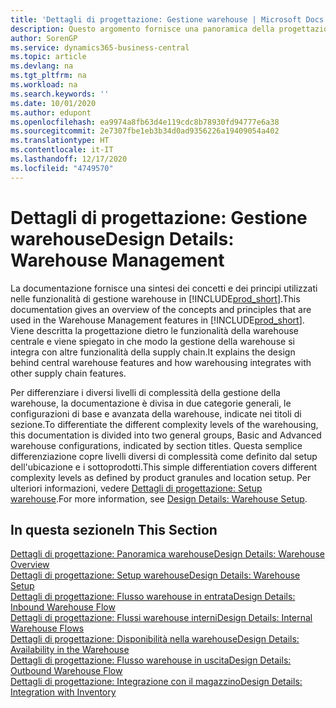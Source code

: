 ```yaml
---
title: 'Dettagli di progettazione: Gestione warehouse | Microsoft Docs'
description: Questo argomento fornisce una panoramica della progettazione, dei concetti e dei principi alla base delle funzionalità di gestione warehouse in Business Central.
author: SorenGP
ms.service: dynamics365-business-central
ms.topic: article
ms.devlang: na
ms.tgt_pltfrm: na
ms.workload: na
ms.search.keywords: ''
ms.date: 10/01/2020
ms.author: edupont
ms.openlocfilehash: ea9974a8fb63d4e119cdc8b78930fd94777e6a38
ms.sourcegitcommit: 2e7307fbe1eb3b34d0ad9356226a19409054a402
ms.translationtype: HT
ms.contentlocale: it-IT
ms.lasthandoff: 12/17/2020
ms.locfileid: "4749570"
---
```

# <a name="design-details-warehouse-management"></a><span data-ttu-id="8f775-103">Dettagli di progettazione: Gestione warehouse</span><span class="sxs-lookup"><span data-stu-id="8f775-103">Design Details: Warehouse Management</span></span>
<span data-ttu-id="8f775-104">La documentazione fornisce una sintesi dei concetti e dei principi utilizzati nelle funzionalità di gestione warehouse in [!INCLUDE[prod_short](includes/prod_short.md)].</span><span class="sxs-lookup"><span data-stu-id="8f775-104">This documentation gives an overview of the concepts and principles that are used in the Warehouse Management features in [!INCLUDE[prod_short](includes/prod_short.md)].</span></span> <span data-ttu-id="8f775-105">Viene descritta la progettazione dietro le funzionalità della warehouse centrale e viene spiegato in che modo la gestione della warehouse si integra con altre funzionalità della supply chain.</span><span class="sxs-lookup"><span data-stu-id="8f775-105">It explains the design behind central warehouse features and how warehousing integrates with other supply chain features.</span></span>  

<span data-ttu-id="8f775-106">Per differenziare i diversi livelli di complessità della gestione della warehouse, la documentazione è divisa in due categorie generali, le configurazioni di base e avanzata della warehouse, indicate nei titoli di sezione.</span><span class="sxs-lookup"><span data-stu-id="8f775-106">To differentiate the different complexity levels of the warehousing, this documentation is divided into two general groups, Basic and Advanced warehouse configurations, indicated by section titles.</span></span> <span data-ttu-id="8f775-107">Questa semplice differenziazione copre livelli diversi di complessità come definito dal setup dell'ubicazione e i sottoprodotti.</span><span class="sxs-lookup"><span data-stu-id="8f775-107">This simple differentiation covers different complexity levels as defined by product granules and location setup.</span></span> <span data-ttu-id="8f775-108">Per ulteriori informazioni, vedere [Dettagli di progettazione: Setup warehouse](design-details-warehouse-setup.md).</span><span class="sxs-lookup"><span data-stu-id="8f775-108">For more information, see [Design Details: Warehouse Setup](design-details-warehouse-setup.md).</span></span>  

## <a name="in-this-section"></a><span data-ttu-id="8f775-109">In questa sezione</span><span class="sxs-lookup"><span data-stu-id="8f775-109">In This Section</span></span>  
[<span data-ttu-id="8f775-110">Dettagli di progettazione: Panoramica warehouse</span><span class="sxs-lookup"><span data-stu-id="8f775-110">Design Details: Warehouse Overview</span></span>](design-details-warehouse-overview.md)  
[<span data-ttu-id="8f775-111">Dettagli di progettazione: Setup warehouse</span><span class="sxs-lookup"><span data-stu-id="8f775-111">Design Details: Warehouse Setup</span></span>](design-details-warehouse-setup.md)  
[<span data-ttu-id="8f775-112">Dettagli di progettazione: Flusso warehouse in entrata</span><span class="sxs-lookup"><span data-stu-id="8f775-112">Design Details: Inbound Warehouse Flow</span></span>](design-details-inbound-warehouse-flow.md)  
[<span data-ttu-id="8f775-113">Dettagli di progettazione: Flussi warehouse interni</span><span class="sxs-lookup"><span data-stu-id="8f775-113">Design Details: Internal Warehouse Flows</span></span>](design-details-internal-warehouse-flows.md)  
[<span data-ttu-id="8f775-114">Dettagli di progettazione: Disponibilità nella warehouse</span><span class="sxs-lookup"><span data-stu-id="8f775-114">Design Details: Availability in the Warehouse</span></span>](design-details-availability-in-the-warehouse.md)  
[<span data-ttu-id="8f775-115">Dettagli di progettazione: Flusso warehouse in uscita</span><span class="sxs-lookup"><span data-stu-id="8f775-115">Design Details: Outbound Warehouse Flow</span></span>](design-details-outbound-warehouse-flow.md)  
[<span data-ttu-id="8f775-116">Dettagli di progettazione: Integrazione con il magazzino</span><span class="sxs-lookup"><span data-stu-id="8f775-116">Design Details: Integration with Inventory</span></span>](design-details-integration-with-inventory.md)
